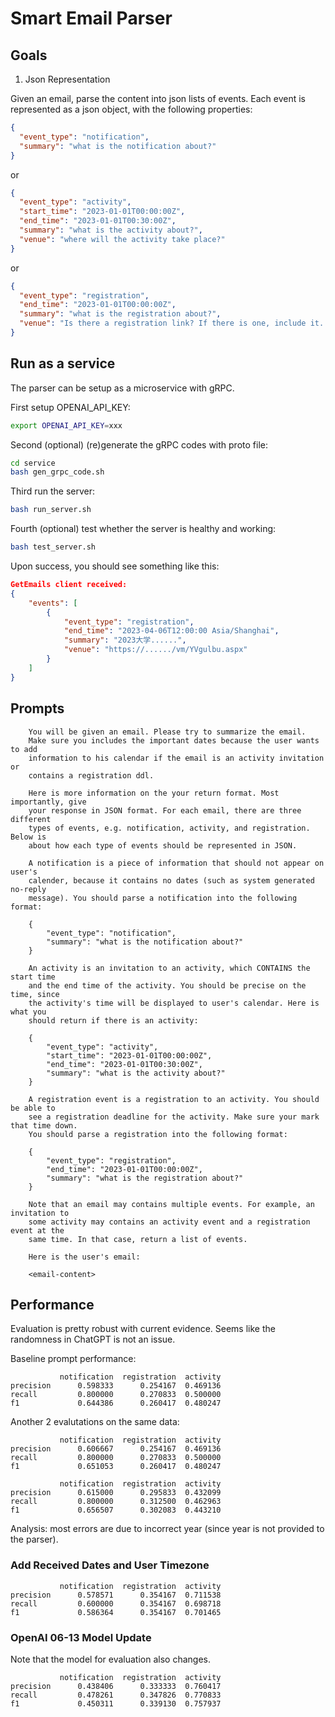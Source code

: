 # Smart Email Parser

## Goals

1. Json Representation

Given an email, parse the content into json lists of events. Each event is represented as a json object, with the following properties:

```json
{
  "event_type": "notification",
  "summary": "what is the notification about?"
}
```

or

```json
{
  "event_type": "activity",
  "start_time": "2023-01-01T00:00:00Z",
  "end_time": "2023-01-01T00:30:00Z",
  "summary": "what is the activity about?",
  "venue": "where will the activity take place?"
}
```

or

```json
{
  "event_type": "registration",
  "end_time": "2023-01-01T00:00:00Z",
  "summary": "what is the registration about?",
  "venue": "Is there a registration link? If there is one, include it. If not, just leave it empty."
}
```

## Run as a service

The parser can be setup as a microservice with gRPC.

First setup OPENAI_API_KEY:

```bash
export OPENAI_API_KEY=xxx
```

Second (optional) (re)generate the gRPC codes with proto file:

```bash
cd service
bash gen_grpc_code.sh
```

Third run the server:

```bash
bash run_server.sh
```

Fourth (optional) test whether the server is healthy and working:

```bash
bash test_server.sh
```

Upon success, you should see something like this:

```json
GetEmails client received:
{
    "events": [
        {
            "event_type": "registration",
            "end_time": "2023-04-06T12:00:00 Asia/Shanghai",
            "summary": "2023大学......",
            "venue": "https://....../vm/YVgulbu.aspx"
        }
    ]
}
```

## Prompts

```
    You will be given an email. Please try to summarize the email.
    Make sure you includes the important dates because the user wants to add
    information to his calendar if the email is an activity invitation or
    contains a registration ddl.

    Here is more information on the your return format. Most importantly, give
    your response in JSON format. For each email, there are three different
    types of events, e.g. notification, activity, and registration. Below is
    about how each type of events should be represented in JSON.

    A notification is a piece of information that should not appear on user's
    calender, because it contains no dates (such as system generated no-reply
    message). You should parse a notification into the following format:

    {
        "event_type": "notification",
        "summary": "what is the notification about?"
    }

    An activity is an invitation to an activity, which CONTAINS the start time
    and the end time of the activity. You should be precise on the time, since
    the activity's time will be displayed to user's calendar. Here is what you
    should return if there is an activity:

    {
        "event_type": "activity",
        "start_time": "2023-01-01T00:00:00Z",
        "end_time": "2023-01-01T00:30:00Z",
        "summary": "what is the activity about?"
    }

    A registration event is a registration to an activity. You should be able to
    see a registration deadline for the activity. Make sure your mark that time down.
    You should parse a registration into the following format:

    {
        "event_type": "registration",
        "end_time": "2023-01-01T00:00:00Z",
        "summary": "what is the registration about?"
    }

    Note that an email may contains multiple events. For example, an invitation to
    some activity may contains an activity event and a registration event at the
    same time. In that case, return a list of events.

    Here is the user's email:

    <email-content>
```

## Performance

Evaluation is pretty robust with current evidence. Seems like the randomness in ChatGPT is not an issue.

Baseline prompt performance:

```
           notification  registration  activity
precision      0.598333      0.254167  0.469136
recall         0.800000      0.270833  0.500000
f1             0.644386      0.260417  0.480247
```

Another 2 evalutations on the same data:

```
           notification  registration  activity
precision      0.606667      0.254167  0.469136
recall         0.800000      0.270833  0.500000
f1             0.651053      0.260417  0.480247

           notification  registration  activity
precision      0.615000      0.295833  0.432099
recall         0.800000      0.312500  0.462963
f1             0.656507      0.302083  0.443210
```

Analysis: most errors are due to incorrect year (since year is not provided to the parser).

### Add Received Dates and User Timezone

```
           notification  registration  activity
precision      0.578571      0.354167  0.711538
recall         0.600000      0.354167  0.698718
f1             0.586364      0.354167  0.701465
```

### OpenAI 06-13 Model Update

Note that the model for evaluation also changes.

```
           notification  registration  activity
precision      0.438406      0.333333  0.760417
recall         0.478261      0.347826  0.770833
f1             0.450311      0.339130  0.757937
```
